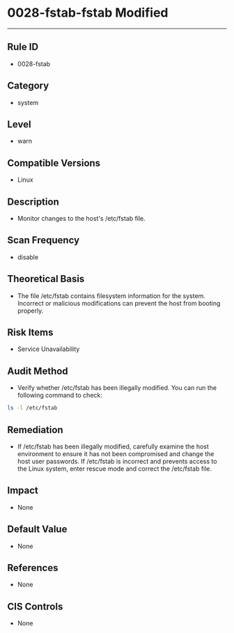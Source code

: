 # 0028-fstab-fstab Modified
---

## Rule ID

- 0028-fstab


## Category

- system


## Level

- warn


## Compatible Versions

- Linux


## Description

- Monitor changes to the host's /etc/fstab file.


## Scan Frequency

- disable


## Theoretical Basis

- The file /etc/fstab contains filesystem information for the system. Incorrect or malicious modifications can prevent the host from booting properly.


## Risk Items

- Service Unavailability


## Audit Method

- Verify whether /etc/fstab has been illegally modified. You can run the following command to check:

```bash
ls -l /etc/fstab
```


## Remediation

- If /etc/fstab has been illegally modified, carefully examine the host environment to ensure it has not been compromised and change the host user passwords. If /etc/fstab is incorrect and prevents access to the Linux system, enter rescue mode and correct the /etc/fstab file.


## Impact

- None


## Default Value

- None


## References

- None


## CIS Controls

- None
